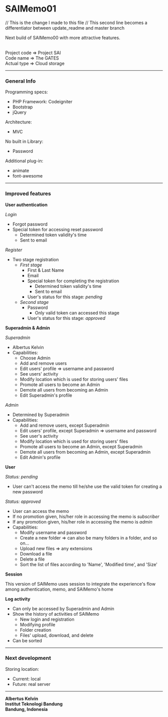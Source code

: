 # SAIMemo01

// This is the change I made to this file
// This second line becomes a differentiator between update_readme and master branch

Next build of SAIMemo00 with more attractive features. </br>

</br>
Project code => Project SAI </br>
Code name => The GATES </br>
Actual type => Cloud storage

---

### General Info

Programming specs:
  - PHP Framework: Codeigniter
  - Bootstrap
  - jQuery

Architecture:
  - MVC

No built in Library:
  - Password

Additional plug-in:
  - animate
  - font-awesome

---

### Improved features

**User authentication**

_Login_
  - Forgot password
  - Special token for accessing reset password 
      - Determined token validity's time
      - Sent to email
      
_Register_
  - Two stage registration
      - *First stage*
          - First & Last Name 
          - Email
          - Special token for completing the registration
              - Determined token validity's time
              - Sent to email
          - User's status for this stage: *pending*
      - *Second stage*
          - Password
              - Only valid token can accessed this stage
          - User's status for this stage: *approved*
          
**Superadmin & Admin**

_Superadmin_
  - Albertus Kelvin
  - Capabilities:
      - Choose Admin
      - Add and remove users
      - Edit users' profile => username and password
      - See users' activity
      - Modify location which is used for storing users' files
      - Promote all users to become an Admin
      - Demote all users from becoming an Admin
      - Edit Superadmin's profile

_Admin_
  - Determined by Superadmin
  - Capabilities:
      - Add and remove users, except Superadmin
      - Edit users' profile, except Superadmin => username and password
      - See user's activity
      - Modify location which is used for storing users' files
      - Promote all users to become an Admin, except Superadmin
      - Demote all users from becoming an Admin, except Superadmin
      - Edit Admin's profile

**User**

_Status: pending_
  - User can't access the memo till he/she use the valid token for creating a new password

_Status: approved_
  - User can access the memo
  - If no promotion given, his/her role in accessing the memo is *subscriber*
  - If any promotion given, his/her role in accessing the memo is *admin*
  - Capabilities:
      - Modify username and password
      - Create a new folder => can also be many folders in a folder, and so on...
      - Upload new files => any extensions
      - Download a file 
      - Delete a file
      - Sort the list of files according to 'Name', 'Modified time', and 'Size'

**Session**

This version of SAIMemo uses session to integrate the experience's flow among authentication, memo, and SAIMemo's home

**Log activity**

  - Can only be accessed by Superadmin and Admin
  - Show the history of activities of SAIMemo
      - New login and registration
      - Modifying profile
      - Folder creation
      - Files' upload, download, and delete
  - Can be sorted

---

### Next development

Storing location:
  - Current: local
  - Future: real server

---

**Albertus Kelvin** </br>
**Institut Teknologi Bandung** </br>
**Bandung, Indonesia**

